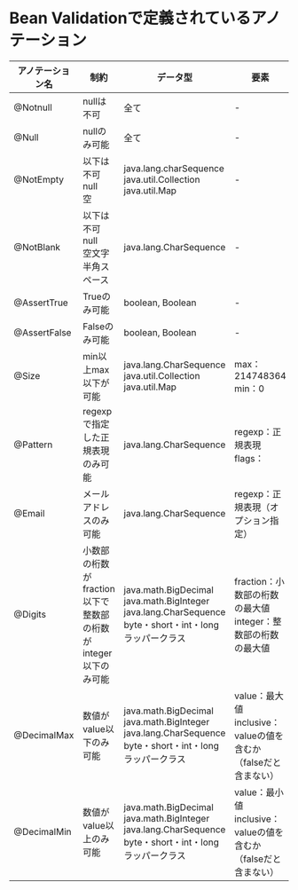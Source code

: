 # Bean Validationで定義されているアノテーション

|アノテーション名|制約|データ型|要素|
|---|---|---|---|
|@Notnull|nullは不可|全て|-|
|@Null|nullのみ可能|全て|-|
|@NotEmpty|以下は不可 <br> null <br> 空|java.lang.charSequence <br> java.util.Collection <br> java.util.Map|-|
|@NotBlank|以下は不可 <br> null <br> 空文字 <br> 半角スペース|java.lang.CharSequence|-|
|@AssertTrue|Trueのみ可能|boolean, Boolean|-|
|@AssertFalse|Falseのみ可能|boolean, Boolean|-|
|@Size|min以上max以下が可能|java.lang.CharSequence <br> java.util.Collection <br> java.util.Map|max：214748364 <br> min：0|
|@Pattern|regexpで指定した正規表現のみ可能|java.lang.CharSequence|regexp：正規表現 <br> flags：|
|@Email|メールアドレスのみ可能|java.lang.CharSequence|regexp：正規表現（オプション指定）|
|@Digits|小数部の桁数がfraction以下で整数部の桁数がinteger以下のみ可能|java.math.BigDecimal <br> java.math.BigInteger <br> java.lang.CharSequence <br> byte・short・int・long <br> ラッパークラス|fraction：小数部の桁数の最大値 <br> integer：整数部の桁数の最大値|
|@DecimalMax|数値がvalue以下のみ可能|java.math.BigDecimal <br> java.math.BigInteger <br> java.lang.CharSequence <br> byte・short・int・long <br> ラッパークラス|value：最大値 <br> inclusive：valueの値を含むか（falseだと含まない）|
|@DecimalMin|数値がvalue以上のみ可能|java.math.BigDecimal <br> java.math.BigInteger <br> java.lang.CharSequence <br> byte・short・int・long <br> ラッパークラス|value：最小値 <br> inclusive：valueの値を含むか（falseだと含まない）|
